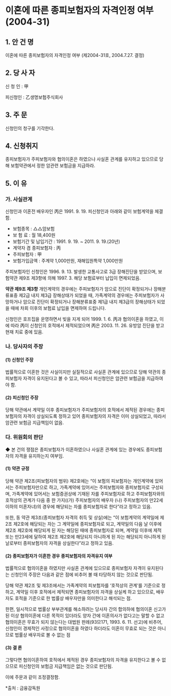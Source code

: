 # 이혼에 따른 종피보험자의 자격인정 여부(2004-31)

## 1. 안 건 명
이혼에 따른 종피보험자의 자격인정 여부
(제2004-31호, 2004.7.27. 결정)

## 2. 당 사 자

신 청 인 : 甲

피신청인 : 乙생명보험주식회사

## 3. 주    문

신청인의 청구를 기각한다. 

## 4. 신청취지

종피보험자가 주피보험자와 협의이혼은 하였으나 사실혼 관계를 유지하고 있으므로 당해 보험약관에서 정한 암관련 보험금을 지급하라.

## 5. 이   유
  
### 가. 사실관계

신청인과 이혼전 배우자인 丙은 1991. 9. 19. 피신청인과 아래와 같이 보험계약을 체결함. 
 
   - 보험종목 : △△암보험
   - 보 험 료 : 월 18,400원
   - 보험기간 및 납입기간 : 1991. 9. 19. ~ 2011. 9. 19.(20년)
   - 계약자 겸 종피보험자 : 丙             
   - 주피보험자 : 甲
   - 보험가입금액 : 주계약 1,000만원,  재해입원특약 1,000만원
      
  주피보험자인 신청인은 1996. 9. 13. 발생한 교통사고로 3급 장해진단을 받았으며, 보험약관 제9조 제3항에 의해 1997. 3. 해당 보험료부터 납입이 면제되었음.

**약관 제9조 제3항**
개인계약의 경우에는 주피보험자가 암으로 진단이 확정되거나 장해분류표중 제2급 내지 제3급 장해상태가 되었을 때, 가족계약의 경우에는 주피보험자가 사망하거나 암으로 진단이 확정되거나 장해분류표중 제1급 내지 제3급의 장해상태가 되었을 때에 차회 이후의 보험료 납입을 면제하여 드립니다.

신청인은 호프집을 운영하면서 빚을 지게 되어 1999. 1. 6. 丙과 협의이혼을 하였고, 이에 따라 丙이 신청인의 호적에서 제적되었으며 丙은 2003. 11. 26. 유방암 진단을 받고 현재 치료 중에 있음.   

### 나. 당사자의 주장

####  (1) 신청인 주장

법률적으로 이혼한 것은 사실이지만 실질적으로 사실혼 관계에 있으므로 당해 약관의 종피보험자 자격이 유지된다고 볼 수 있고, 따라서 피신청인은 암관련 보험금을 지급하여야 함. 

####  (2) 피신청인 주장
당해 약관에서 계약일 이후 종피보험자가 주피보험자의 호적에서 제적된 경우에는 종피보험자의 자격이 상실되도록 정하고 있어 종피보험자의 자격은 이미 상실되었고, 따라서 암관련 보험금 지급책임이 없음.  
 
### 다. 위원회의 판단

◆ 본 건의 쟁점은 종피보험자가 이혼하였으나 사실혼 관계에 있는 경우에도 종피보험자의 자격을 유지하는지 여부임.

####  (1) 약관 규정

당해 약관 제2조(피보험자의 범위) 제2호에는 “이 보험의 피보험자는 개인계약에 있어서는 주피보험자만으로 하고, 가족계약에 있어서는 주피보험자와 종피보험자로 구성되며, 가족계약에 있어서는 보험증권상에 기재된 자를 주피보험자로 하고 주피보험자와의 호적상의 관계가 다음 중 한 가지((가) 주피보험자의 배우자 (나) 주피보험자의 만22세 이하의 미혼자녀)의 경우에 해당되는 자를 종피보험자로 한다”라고 정하고 있음.    

또한, 동 약관 제3조(종피보험자 자격의 취득 및 상실)에는 “이 보험계약의 계약일에 제2조 제2호에 해당되는 자는 그 계약일에 종피보험자로 되고, 계약일의 다음 날 이후에 제2조 제2호에 해당되게 된 자는 해당된 때에 종피보험자로 되며, 계약일 이후에 제적 또는 만23세에 달하여 제2조 제2호에 해당되지 아니하게 된 자는 해당되지 아니하게 된 날로부터 종피보험자의 자격을 상실한다”라고 정하고 있음.

####  (2) 종피보험자가 이혼한 경우 종피보험자의 자격유지 여부

법률적으로 협의이혼을 하였지만 사실혼 관계에 있으므로 종피보험자 자격이 유지된다는 신청인의 주장은 다음과 같은 점에 비추어 볼 때 타당하지 않는 것으로 판단됨.

당해 약관 제2조 및 제3조에서는 가족계약의 피보험자를 ‘호적상의 관계’를 기준으로 정하고, 계약일 이후 호적에서 제적되면 종피보험자의 자격을 상실케 하고 있으므로, 배우자도 호적을 기준으로 한 법률상 배우자만을 의미한다고 해석되는 점.  

한편, 일시적으로 법률상 부부관계를 해소하려는 당사자 간의 합의하에 협의이혼 신고가 된 이상 협의이혼에 다른 목적이 있더라도 양자 간에 이혼의사가 없다고는 말할 수 없고 협의이혼은 무효가 되지 않는다는 대법원 판례(93므171, 1993. 6. 11. 선고)에 비추어, 신청인이 경제적인 사정으로 협의이혼을 하였다 하더라도 이혼이 무효로 되는 것은 아니므로 법률상 배우자로 볼 수 없는 점

####   (3) 결 론

그렇다면 협의이혼하여 호적에서 제적된 경우 종피보험자의 자격을 유지한다고 볼 수 없으므로 피신청인의 보험금 지급책임은 없는 것으로 판단됨.

이에 주문과 같이 조정결정함. 

*출처 : 금융감독원